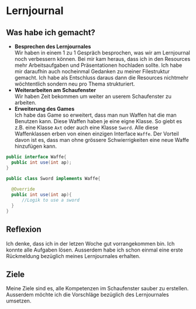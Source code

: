 # Lernjournal

## Was habe ich gemacht?
- **Besprechen des Lernjournales** <br/>
Wir haben in einem 1 zu 1 Gespräch besprochen, was wir am Lernjournal noch verbessern können. Bei mir kam heraus, dass ich in den Resources mehr Arbeitsaufgaben und Präsentationen hochladen sollte. Ich habe mir daraufhin auch nocheinmal Gedanken zu meiner Filestruktur gemacht. Ich habe als Entschluss daraus dann die Resources nichtmehr wöchtentlich sondern neu pro Thema strukturiert.
- **Weiterarbeiten am Schaufenster** <br/>
Wir haben Zeit bekommen um weiter an userem Schaufenster zu arbeiten. 
- **Erweiterung des Games** <br/>
Ich habe das Game so erweitert, dass man nun Waffen hat die man Benutzen kann. Diese Waffen haben je eine eigne Klasse. So giebt es z.B. eine Klasse `Axt` oder auch eine Klasse `Sword`. Alle diese Waffenklassen erben von einen einzigen Interface `Waffe`. Der Vorteil davon ist es, dass man ohne grössere Schwierrigkeiten eine neue Waffe hinzufügen kann. 

```java
public interface Waffe{
  public int use(int ap);
}

public class Sword implements Waffe{
  
  @Override
  public int use(int ap){
      //Logik to use a sword
  }
}

```

## Reflexion
Ich denke, dass ich in der letzen Woche gut vorrangekommen bin. Ich konnte alle Aufgaben lösen. Ausserdem habe ich schon einmal eine erste Rückmeldung bezüglich meines Lernjournales erhalten. 

## Ziele
Meine Ziele sind es, alle Kompetenzen im Schaufenster sauber zu erstellen. Ausserdem möchte ich die Vorschläge bezüglich des Lernjournales umsetzen.
